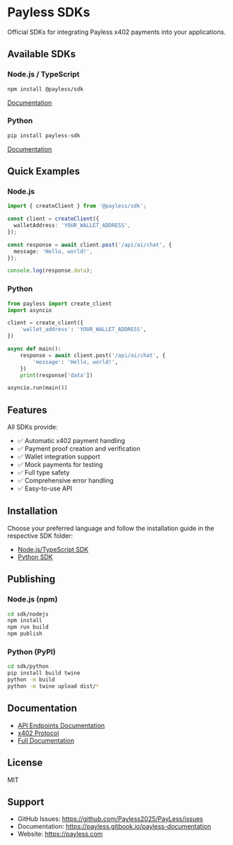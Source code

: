 # Payless SDKs

Official SDKs for integrating Payless x402 payments into your applications.

## Available SDKs

### Node.js / TypeScript
```bash
npm install @payless/sdk
```
[Documentation](./nodejs/README.md)

### Python
```bash
pip install payless-sdk
```
[Documentation](./python/README.md)

## Quick Examples

### Node.js

```typescript
import { createClient } from '@payless/sdk';

const client = createClient({
  walletAddress: 'YOUR_WALLET_ADDRESS',
});

const response = await client.post('/api/ai/chat', {
  message: 'Hello, world!',
});

console.log(response.data);
```

### Python

```python
from payless import create_client
import asyncio

client = create_client({
    'wallet_address': 'YOUR_WALLET_ADDRESS',
})

async def main():
    response = await client.post('/api/ai/chat', {
        'message': 'Hello, world!',
    })
    print(response['data'])

asyncio.run(main())
```

## Features

All SDKs provide:

- ✅ Automatic x402 payment handling
- ✅ Payment proof creation and verification
- ✅ Wallet integration support
- ✅ Mock payments for testing
- ✅ Full type safety
- ✅ Comprehensive error handling
- ✅ Easy-to-use API

## Installation

Choose your preferred language and follow the installation guide in the respective SDK folder:

- [Node.js/TypeScript SDK](./nodejs/)
- [Python SDK](./python/)

## Publishing

### Node.js (npm)

```bash
cd sdk/nodejs
npm install
npm run build
npm publish
```

### Python (PyPI)

```bash
cd sdk/python
pip install build twine
python -m build
python -m twine upload dist/*
```

## Documentation

- [API Endpoints Documentation](../docs/API_ENDPOINTS.md)
- [x402 Protocol](https://x402.org)
- [Full Documentation](https://payless.gitbook.io/payless-documentation)

## License

MIT

## Support

- GitHub Issues: https://github.com/Payless2025/PayLess/issues
- Documentation: https://payless.gitbook.io/payless-documentation
- Website: https://payless.com

